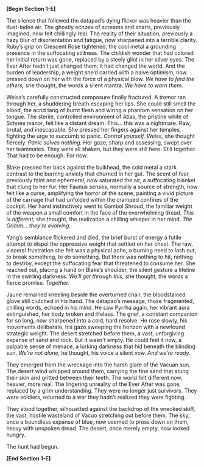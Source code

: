 **[Begin Section 1-E]**

The silence that followed the datapad’s dying flicker was heavier than the dust-laden air.  The ghostly echoes of screams and snarls, previously imagined, now felt chillingly real. The reality of their situation, previously a hazy blur of disorientation and fatigue, now sharpened into a terrible clarity. Ruby’s grip on Crescent Rose tightened, the cool metal a grounding presence in the suffocating stillness.  The childish wonder that had colored her initial return was gone, replaced by a steely glint in her silver eyes.  The Ever After hadn’t just changed them; it had changed the world.  And the burden of leadership, a weight she’d carried with a naive optimism, now pressed down on her with the force of a physical blow.  *We have to find the others,* she thought, the words a silent mantra.  *We have to warn them.*

Weiss’s carefully constructed composure finally fractured.  A tremor ran through her, a shuddering breath escaping her lips.  She could still smell the blood, the acrid tang of burnt flesh and wiring a phantom sensation on her tongue.  The sterile, controlled environment of Atlas, the pristine white of Schnee manor, felt like a distant dream. This… this was a nightmare.  Raw, brutal, and inescapable.  She pressed her fingers against her temples, fighting the urge to succumb to panic. *Control yourself, Weiss,* she thought fiercely. *Panic solves nothing.*  Her gaze, sharp and assessing, swept over her teammates.  They were all shaken, but they were still here. Still together.  That had to be enough. For now.

Blake pressed her back against the bulkhead, the cold metal a stark contrast to the burning anxiety that churned in her gut. The scent of fear, previously faint and ephemeral, now saturated the air, a suffocating blanket that clung to her fur. Her Faunus senses, normally a source of strength, now felt like a curse, amplifying the horror of the scene, painting a vivid picture of the carnage that had unfolded within the cramped confines of the cockpit.  Her hand instinctively went to Gambol Shroud, the familiar weight of the weapon a small comfort in the face of the overwhelming dread. *This is different,* she thought, the realization a chilling whisper in her mind. *The Grimm… they’re evolving.*

Yang’s semblance flickered and died, the brief burst of energy a futile attempt to dispel the oppressive weight that settled on her chest.  The raw, visceral frustration she felt was a physical ache, a burning need to lash out, to break something, to *do* something.  But there was nothing to hit, nothing to destroy, except the suffocating fear that threatened to consume her.  She reached out, placing a hand on Blake’s shoulder, the silent gesture a lifeline in the swirling darkness.  *We’ll get through this,* she thought, the words a fierce promise.  *Together.*

Jaune remained kneeling beside the overturned chair, the bloodstained glove still clutched in his hand.  The datapad’s message, those fragmented, chilling words, echoed in his mind.  He saw Pyrrha again, her vibrant aura extinguished, her body broken and lifeless.  The grief, a constant companion for so long, now sharpened into a cold, hard resolve.  He rose slowly, his movements deliberate, his gaze sweeping the horizon with a newfound strategic weight.  The desert stretched before them, a vast, unforgiving expanse of sand and rock.  But it wasn't empty.  He could feel it now, a palpable sense of menace, a lurking darkness that hid beneath the blinding sun.  *We're not alone,* he thought, his voice a silent vow. *And we're ready.*

They emerged from the wreckage into the harsh glare of the Vacuan sun.  The desert wind whipped around them, carrying the fine sand that stung their skin and gritted between their teeth.  The world felt different now, heavier, more real.  The lingering unreality of the Ever After was gone, replaced by a grim understanding.  They were no longer just survivors.  They were soldiers, returned to a war they hadn’t realized they were fighting.

They stood together, silhouetted against the backdrop of the wrecked skiff, the vast, hostile wasteland of Vacuo stretching out before them. The sky, once a boundless expanse of blue, now seemed to press down on them, heavy with unspoken dread. The desert, once merely empty, now looked hungry.

The hunt had begun.

**[End Section 1-E]**
